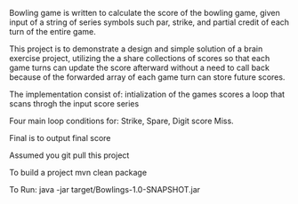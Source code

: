 Bowling game is written to calculate the score of the bowling game, given input of a string of series symbols such par, strike, and partial credit of each turn of the entire game.

This project is to demonstrate a design and simple solution of a brain exercise project, utilizing the a share collections of scores so that each game turns can update the score afterward without a need to call back because of the forwarded array of each game turn can store future scores.

The implementation consist of:
intialization of the games scores
a loop that scans throgh the input score series

Four main loop conditions for:
Strike,
Spare,
Digit score
Miss.

Final is to output final score 

Assumed you git pull this project

To build a project
mvn clean package

To Run:
java -jar target/Bowlings-1.0-SNAPSHOT.jar

